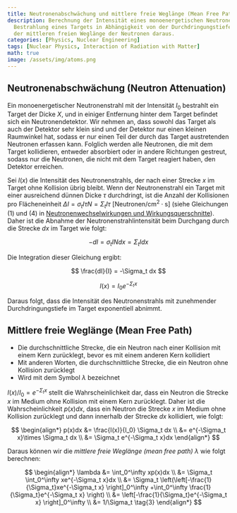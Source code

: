 ```yaml
---
title: Neutronenabschwächung und mittlere freie Weglänge (Mean Free Path)
description: Berechnung der Intensität eines monoenergetischen Neutronenstrahls bei
  Bestrahlung eines Targets in Abhängigkeit von der Durchdringungstiefe und Ableitung
  der mittleren freien Weglänge der Neutronen daraus.
categories: [Physics, Nuclear Engineering]
tags: [Nuclear Physics, Interaction of Radiation with Matter]
math: true
image: /assets/img/atoms.png
---
```

## Neutronenabschwächung (Neutron Attenuation)
Ein monoenergetischer Neutronenstrahl mit der Intensität $I_0$ bestrahlt ein Target der Dicke $X$, und in einiger Entfernung hinter dem Target befindet sich ein Neutronendetektor. Wir nehmen an, dass sowohl das Target als auch der Detektor sehr klein sind und der Detektor nur einen kleinen Raumwinkel hat, sodass er nur einen Teil der durch das Target austretenden Neutronen erfassen kann. Folglich werden alle Neutronen, die mit dem Target kollidieren, entweder absorbiert oder in andere Richtungen gestreut, sodass nur die Neutronen, die nicht mit dem Target reagiert haben, den Detektor erreichen.

Sei $I(x)$ die Intensität des Neutronenstrahls, der nach einer Strecke $x$ im Target ohne Kollision übrig bleibt. Wenn der Neutronenstrahl ein Target mit einer ausreichend dünnen Dicke $\tau$ durchdringt, ist die Anzahl der Kollisionen pro Flächeneinheit $\Delta I = \sigma_t I\tau N = \Sigma_t I\tau \ \text{[Neutronen/cm}^2\cdot\text{s]}$ (siehe Gleichungen (1) und (4) in [Neutronenwechselwirkungen und Wirkungsquerschnitte](/posts/Neutron-Interactions-and-Cross-sections/#wirkungsquerschnitt-cross-section-oder-mikroskopischer-wirkungsquerschnitt-microscopic-cross-section)). Daher ist die Abnahme der Neutronenstrahlintensität beim Durchgang durch die Strecke $dx$ im Target wie folgt:

$$ -dI = \sigma_t IN dx = \Sigma_t I dx \tag{1} $$

Die Integration dieser Gleichung ergibt:

$$ \frac{dI}{I} = -\Sigma_t dx $$

$$ I(x) = I_0e^{-\Sigma_t x} \tag{2} $$

Daraus folgt, dass die Intensität des Neutronenstrahls mit zunehmender Durchdringungstiefe im Target exponentiell abnimmt.

## Mittlere freie Weglänge (Mean Free Path)
- Die durchschnittliche Strecke, die ein Neutron nach einer Kollision mit einem Kern zurücklegt, bevor es mit einem anderen Kern kollidiert
- Mit anderen Worten, die durchschnittliche Strecke, die ein Neutron ohne Kollision zurücklegt
- Wird mit dem Symbol $\lambda$ bezeichnet

$I(x)/I_0=e^{-\Sigma_t x}$ stellt die Wahrscheinlichkeit dar, dass ein Neutron die Strecke $x$ im Medium ohne Kollision mit einem Kern zurücklegt. Daher ist die Wahrscheinlichkeit $p(x)dx$, dass ein Neutron die Strecke $x$ im Medium ohne Kollision zurücklegt und dann innerhalb der Strecke $dx$ kollidiert, wie folgt:

$$ \begin{align*}
p(x)dx &= \frac{I(x)}{I_0} \Sigma_t dx
\\ &= e^{-\Sigma_t x}\times \Sigma_t dx
\\ &= \Sigma_t e^{-\Sigma_t x}dx
\end{align*}
$$

Daraus können wir die *mittlere freie Weglänge (mean free path)* $\lambda$ wie folgt berechnen:

$$ \begin{align*}
\lambda &= \int_0^\infty xp(x)dx
\\ &= \Sigma_t \int_0^\infty xe^{-\Sigma_t x}dx
\\ &= \Sigma_t \left(\left[-\frac{1}{\Sigma_t}xe^{-\Sigma_t x} \right]_0^\infty +\int_0^\infty \frac{1}{\Sigma_t}e^{-\Sigma_t x} \right)
\\ &= \left[-\frac{1}{\Sigma_t}e^{-\Sigma_t x} \right]_0^\infty
\\ &= 1/\Sigma_t \tag{3}
\end{align*}
$$
